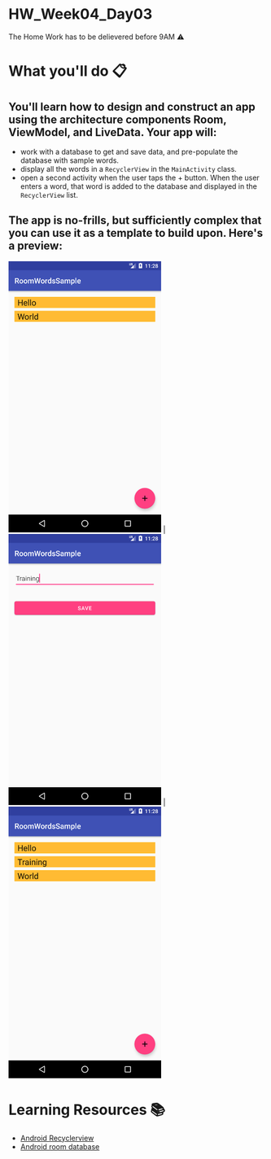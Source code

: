 # HW_Week04_Day03
The Home Work has to be delievered before 9AM ⚠️
# What you'll do 📋
## You'll learn how to design and construct an app using the architecture components Room, ViewModel, and LiveData. Your app will:
- work with a database to get and save data, and pre-populate the database with sample words.
- display all the words in a `RecyclerView` in the `MainActivity` class.
- open a second activity when the user taps the + button. When the user enters a word, that word is added to the database and displayed in the `RecyclerView` list.

## The app is no-frills, but sufficiently complex that you can use it as a template to build upon. Here's a preview:


<img src="screenshot.png" alt="drawing" width="300"/>  |  <img src="screenshot1.png" alt="drawing" width="300"/> |  <img src="screenshot2.png" alt="drawing" width="300"/>

# Learning Resources  📚
* [Android Recyclerview](https://developer.android.com/guide/topics/ui/layout/recyclerview)
* [Android room database](https://developer.android.com/training/data-storage/room)


